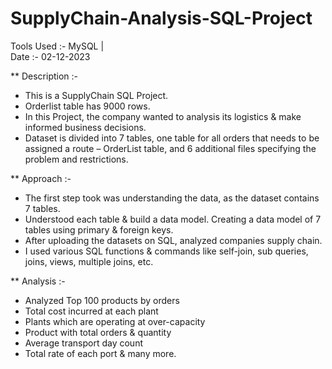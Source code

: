 # SupplyChain-Analysis-SQL-Project

  Tools Used :- MySQL |   
  Date :- 02-12-2023

 ** Description :- 
 
 * This is a SupplyChain SQL Project.
 * Orderlist table has 9000 rows.
 * In this Project, the company wanted to analysis its logistics & make informed business decisions.
 * Dataset is divided into 7 tables, one table for all orders that needs to be assigned a route – OrderList table, and 6 additional files specifying the problem and restrictions.

 ** Approach :- 
 
 *  The first step took was understanding the data, as the dataset contains 7 tables.
 *  Understood each table & build a data model. Creating a data model of 7 tables using primary & foreign keys.
 *  After uploading the datasets on SQL, analyzed companies supply chain.
 *  I used various SQL functions & commands like self-join, sub queries, joins, views, multiple joins, etc.

 **  Analysis :-
 
 * Analyzed Top 100 products by orders
 * Total cost incurred at each plant
 * Plants which are operating at over-capacity
 * Product with total orders & quantity
 * Average transport day count
 * Total rate of each port & many more.
